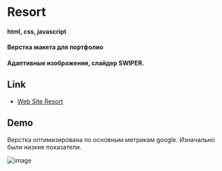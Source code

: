 
# Resort

#### html, css, javascript
#### Верстка макета для портфолио
#### Адаптивные изображения, слайдер SWIPER.


## Link

 - [Web Site Resort](https://daniil861.github.io/resort/)


## Demo
Верстка оптимизирована по основным метрикам google. Изначально были низкие показатели.

![image](https://user-images.githubusercontent.com/90471703/197882680-76d1238a-8963-4605-a095-7c5db693b2b4.png)
